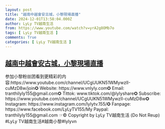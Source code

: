 ```yaml
---
layout: post
title: "越南中越會安古城，小黎現場直播"
date: 2024-12-01T13:58:04.000Z
author: LyLy TV越南生活
from: https://www.youtube.com/watch?v=yrA2g8OMb7o
tags: [ LyLy TV越南生活 ]
comments: True
categories: [ LyLy TV越南生活 ]
---
```

<!--1733061484000-->
[越南中越會安古城，小黎現場直播](https://www.youtube.com/watch?v=yrA2g8OMb7o)
------

<div>
参加小黎粉丝团看到更精彩的内容:https://www.youtube.com/channel/UCgUUKN51WMywzlI-cuMzD8w/join✪ Website: https://www.vnlyly.com✪ Email: tranthilyly155@gmail.com✪ Tittok: www.tiktok.com/@lylyshare✪ Subscribe: https://www.youtube.com/channel/UCgUUKN51WMywzlI-cuMzD8w✪ Instagram: https://www.instagram.com/lylytv.155/✪  Fanpage: https://www.facebook.com/LyLyTV155/My Paypal: tranthilyly155@gmail.com ☞© Copyright by LyLy TV越南生活 (Do Not Reup) #LyLy TV越南生活#越南小黎#lylyvn
</div>
